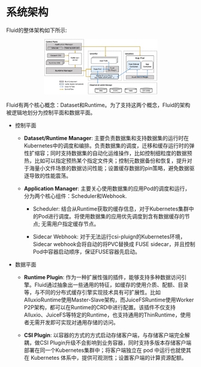 # 系统架构

Fluid的整体架构如下所示:

<div align="center">
  <img src="../../../static/concepts/architecture.png" title="perspective" height="60%" width="60%" alt="">
</div>


Fluid有两个核心概念：Dataset和Runtime。为了支持这两个概念，Fluid的架构被逻辑地划分为控制平面和数据平面。


- 控制平面 

  - **Dataset/Runtime Manager**: 主要负责数据集和支持数据集的运行时在Kubernetes中的调度和编排。负责数据集的调度，迁移和缓存运行时的弹性扩缩容；同时支持数据集的自动化运维操作，比如控制细粒度的数据预热，比如可以指定预热某个指定文件夹；控制元数据备份和恢复，提升对于海量小文件场景的数据访问性能；设置缓存数据的pin策略，避免数据驱逐导致的性能震荡。


  - **Application Manager**: 主要关心使用数据集的应用Pod的调度和运行，分为两个核心组件：Scheduler和Webhook.

    - Scheduler: 结合从Runtime获取的缓存信息，对于Kubernetes集群中的Pod进行调度。将使用数据集的应用优先调度到含有数据缓存的节点; 无需用户指定缓存节点。

    - Sidecar Webhook: 对于无法运行csi-pluign的Kubernetes环境， Sidecar webhook会将自动的将PVC替换成 FUSE sidecar，并且控制Pod中容器启动顺序，保证FUSE容器先启动。


 - 数据平面

   - **Runtime Plugin**: 作为一种扩展性强的插件，能够支持多种数据访问引擎。Fluid通过抽象出一些通用的特征，如缓存的使用介质、配额、目录等，与不同的分布式缓存引擎实现技术具有可扩展性。比如AlluxioRuntime使用Master-Slave架构，而JuiceFSRuntime使用Worker P2P架构，都可以在Runtime的CRD中进行配置。该插件不仅支持Alluxio、JuiceFS等特定的Runtime，也支持通用的ThinRuntime，使用者无需开发即可实现对通用存储的访问。


   - **CSI Plugin**: 以容器的方式的方式启动存储客户端，与存储客户端完全解耦，做CSI Plugin升级不会影响到业务容器，同时支持多版本存储客户端部署在同一个Kubernetes集群中；将客户端独立在 pod 中运行也就使其在 Kubernetes 体系中，提供可观测性；设置客户端的计算资源配额。
